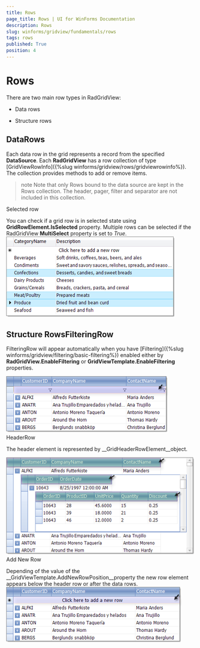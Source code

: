```yaml
---
title: Rows
page_title: Rows | UI for WinForms Documentation
description: Rows
slug: winforms/gridview/fundamentals/rows
tags: rows
published: True
position: 4
---
```


# Rows



There are two main row types in RadGridView: 

* Data rows

* Structure rows

## DataRows

Each data row in the grid represents a record from the specified __DataSource__. Each 
      		__RadGridView__ has a row collection of type
        	[GridViewRowInfo]({%slug winforms/gridview/rows/gridviewrowinfo%}).
      		The collection provides methods to add or remove items.
      	

>note Note that only Rows bound to the data source are kept in the Rows collection. The header, pager, filter and separator are not 
        	included in this collection.
>
Selected row

You can check if a grid row is in selected state using __GridRowElement.IsSelected__ property.
      				Multiple rows can be selected if the RadGridView __MultiSelect__ property is set to *True*.
     			 	![gridview-fundamentals-row 001](images/gridview-fundamentals-row001.png)

## Structure RowsFilteringRow

FilteringRow will appear automatically when you have
		      		[Filtering]({%slug winforms/gridview/filtering/basic-filtering%})
		        	enabled either by __RadGridView.EnableFiltering__ or __GridViewTemplate.EnableFiltering__ properties.
		      	

![gridview-fundamentals-overview-of-radgridview-structure 004](images/gridview-fundamentals-overview-of-radgridview-structure004.png)HeaderRow

The header element is represented by __GridHeaderRowElement__object.

![gridview-fundamentals-overview-of-radgridview-structure 002](images/gridview-fundamentals-overview-of-radgridview-structure002.png)Add New Row

Depending of the value of the __GridViewTemplate.AddNewRowPosition__property the new row element appears below the
		      		header row or after the data rows.
		      	![gridview-fundamentals-overview-of-radgridview-structure 003](images/gridview-fundamentals-overview-of-radgridview-structure003.png)
